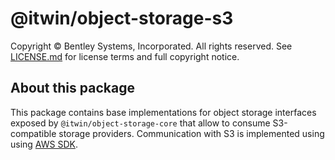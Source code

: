 # @itwin/object-storage-s3

Copyright © Bentley Systems, Incorporated. All rights reserved. See [LICENSE.md](./LICENSE.md) for license terms and full copyright notice.

## About this package

This package contains base implementations for object storage interfaces exposed by `@itwin/object-storage-core` that allow to consume S3-compatible storage providers. Communication with S3 is implemented using using [AWS SDK](https://www.npmjs.com/package/@aws-sdk/client-s3).